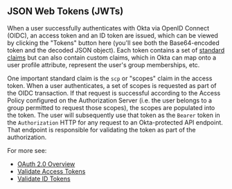 ## JSON Web Tokens (JWTs)

When a user successfully authenticates with Okta via OpenID Connect (OIDC), an access token and an ID token are issued, which can be viewed by clicking the "Tokens" button here (you'll see both the Base64-encoded token and the decoded JSON object).  Each token contains a set of [standard claims](https://openid.net/specs/openid-connect-core-1_0.html#StandardClaims) but can also contain custom claims, which in Okta can map onto a user profile attribute, represent the user's group memberships, etc.

One important standard claim is the `scp` or "scopes" claim in the access token.  When a user authenticates, a set of scopes is requested as part of the OIDC transaction.  If that request is successful according to the Access Policy configured on the Authorization Server (i.e. the user belongs to a group permitted to request those scopes), the scopes are populated into the token.  The user will subsequently use that token as the `Bearer` token in the `Authorization` HTTP for any request to an Okta-protected API endpoint.  That endpoint is responsible for validating the token as part of the authorization.

For more see:

- [OAuth 2.0 Overview](https://developer.okta.com/docs/concepts/auth-overview)
- [Validate Access Tokens](https://developer.okta.com/docs/guides/validate-access-tokens/go/overview/)
- [Validate ID Tokens](https://developer.okta.com/docs/guides/validate-id-tokens/overview/)
